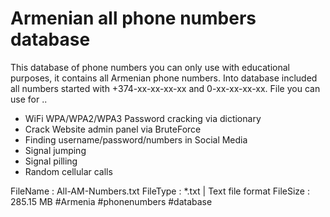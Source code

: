 # Armenian all phone numbers database

This database of phone numbers you can only use with educational purposes, it contains all Armenian phone numbers. Into database included all numbers started with +374-xx-xx-xx-xx and 0-xx-xx-xx-xx.
File you can use for ..
  * WiFi WPA/WPA2/WPA3 Password cracking via dictionary
  * Crack Website admin panel via BruteForce
  * Finding username/password/numbers in Social Media
  * Signal jumping
  * Signal pilling
  * Random cellular calls

FileName : All-AM-Numbers.txt
FileType : *.txt | Text file format
FileSize : 285.15 MB
#Armenia #phonenumbers #database
